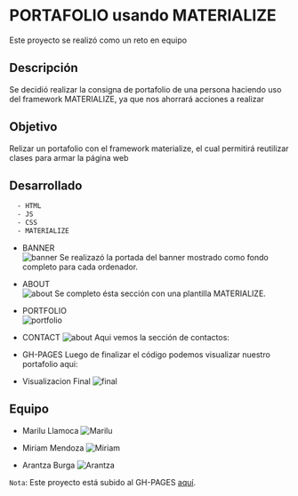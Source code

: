 # PORTAFOLIO usando MATERIALIZE
Este proyecto se realizó como un reto en equipo

## Descripción
  Se decidió realizar la consigna de portafolio de una persona haciendo uso del framework MATERIALIZE, ya que nos ahorrará acciones a realizar
## Objetivo
  Relizar un portafolio con el framework materialize, el cual permitirá reutilizar clases para armar la página web
## Desarrollado
```sh
  - HTML
  - JS
  - CSS
  - MATERIALIZE
```

+ BANNER  
  ![banner](assets/screenshot/banner.png)
Se realizazó la portada del banner mostrado como fondo completo para cada ordenador.

+ ABOUT  
  ![about](assets/screenshot/about.png)
Se completo ésta sección con una plantilla MATERIALIZE.

+ PORTFOLIO  
  ![portfolio](assets/screenshot/portfolio.png)
+ CONTACT
 ![about](assets/screenshot/contact.png)
Aqui vemos la sección de contactos:

+ GH-PAGES
Luego de finalizar el código podemos visualizar nuestro portafolio aqui:

+ Visualizacion Final 
  ![final](assets/screenshot/final.png)
## Equipo

- Marilu Llamoca
![Marilu](assets/photo-members/Marilu.png)

- Miriam Mendoza 
![Miriam](assets/photo-members/Miriam.png)

- Arantza Burga
![Arantza](assets/photo-members/Arantza.jpg)

`Nota`: Este proyecto está subido al GH-PAGES [aquí](https://mgmp2.github.io/PortfolioMaterialize/).

